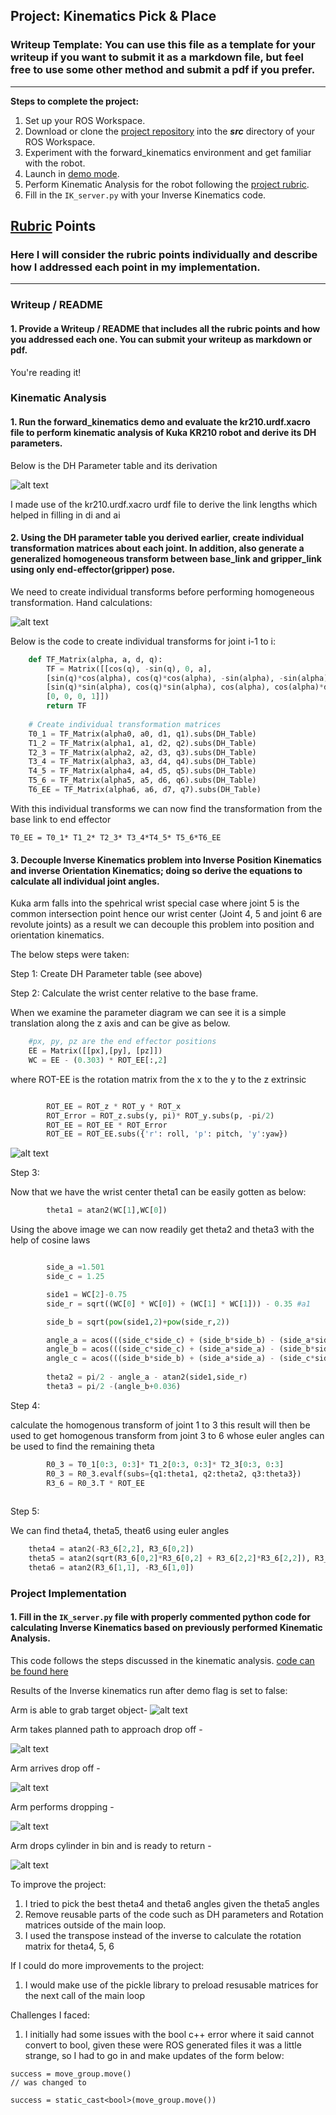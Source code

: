 ## Project: Kinematics Pick & Place
### Writeup Template: You can use this file as a template for your writeup if you want to submit it as a markdown file, but feel free to use some other method and submit a pdf if you prefer.

---


**Steps to complete the project:**  


1. Set up your ROS Workspace.
2. Download or clone the [project repository](https://github.com/udacity/RoboND-Kinematics-Project) into the ***src*** directory of your ROS Workspace.  
3. Experiment with the forward_kinematics environment and get familiar with the robot.
4. Launch in [demo mode](https://classroom.udacity.com/nanodegrees/nd209/parts/7b2fd2d7-e181-401e-977a-6158c77bf816/modules/8855de3f-2897-46c3-a805-628b5ecf045b/lessons/91d017b1-4493-4522-ad52-04a74a01094c/concepts/ae64bb91-e8c4-44c9-adbe-798e8f688193).
5. Perform Kinematic Analysis for the robot following the [project rubric](https://review.udacity.com/#!/rubrics/972/view).
6. Fill in the `IK_server.py` with your Inverse Kinematics code. 


[//]: # (Image References)

[image1]: ./misc_images/misc1.png
[image2]: ./misc_images/misc3.png
[image3]: ./misc_images/misc2.png

## [Rubric](https://review.udacity.com/#!/rubrics/972/view) Points
### Here I will consider the rubric points individually and describe how I addressed each point in my implementation.  

---
### Writeup / README

#### 1. Provide a Writeup / README that includes all the rubric points and how you addressed each one.  You can submit your writeup as markdown or pdf.  

You're reading it!

### Kinematic Analysis
#### 1. Run the forward_kinematics demo and evaluate the kr210.urdf.xacro file to perform kinematic analysis of Kuka KR210 robot and derive its DH parameters.

Below is the DH Parameter table and its derivation

[DHImage]: ./udacityDHderivation-FolawiyoCampbell-1.png
![alt text][DHImage]

I made use of the kr210.urdf.xacro urdf file to derive the link lengths which helped in filling in di and ai


#### 2. Using the DH parameter table you derived earlier, create individual transformation matrices about each joint. In addition, also generate a generalized homogeneous transform between base_link and gripper_link using only end-effector(gripper) pose.
We need to create individual transforms before performing homogeneous transformation.
Hand calculations:

[TransformImage]: ./misc_images/udacityTransaformationKProject-1.png

![alt text][TransformImage]

Below is the code to create individual transforms for joint i-1 to i:
```python
	def TF_Matrix(alpha, a, d, q):
		TF = Matrix([[cos(q), -sin(q), 0, a],
		[sin(q)*cos(alpha), cos(q)*cos(alpha), -sin(alpha), -sin(alpha)*d], 
		[sin(q)*sin(alpha), cos(q)*sin(alpha), cos(alpha), cos(alpha)*d], 
		[0, 0, 0, 1]])
		return TF
	
	# Create individual transformation matrices
	T0_1 = TF_Matrix(alpha0, a0, d1, q1).subs(DH_Table)
	T1_2 = TF_Matrix(alpha1, a1, d2, q2).subs(DH_Table)
	T2_3 = TF_Matrix(alpha2, a2, d3, q3).subs(DH_Table)
	T3_4 = TF_Matrix(alpha3, a3, d4, q4).subs(DH_Table)
	T4_5 = TF_Matrix(alpha4, a4, d5, q5).subs(DH_Table)
	T5_6 = TF_Matrix(alpha5, a5, d6, q6).subs(DH_Table)
	T6_EE = TF_Matrix(alpha6, a6, d7, q7).subs(DH_Table)
```
With this individual transforms we can now find the transformation from the base link to end effector

```
T0_EE = T0_1* T1_2* T2_3* T3_4*T4_5* T5_6*T6_EE
```


#### 3. Decouple Inverse Kinematics problem into Inverse Position Kinematics and inverse Orientation Kinematics; doing so derive the equations to calculate all individual joint angles.
Kuka arm falls into the spehrical wrist special case where joint 5 is the common intersection point hence our wrist center (Joint 4, 5 and  joint 6 are revolute joints)  as a result we can decouple this problem into position and orientation kinematics.

The below steps were taken:

Step 1: Create DH Parameter table (see above)

Step 2: Calculate the wrist center relative to the base frame. 

When we examine the parameter diagram we can see it is a simple translation along the z axis and can be give as below.
```python
    #px, py, pz are the end effector positions
    EE = Matrix([[px],[py], [pz]])
    WC = EE - (0.303) * ROT_EE[:,2]
```

where ROT-EE is the rotation matrix from the x to the y to the z extrinsic

```python

		ROT_EE = ROT_z * ROT_y * ROT_x
		ROT_Error = ROT_z.subs(y, pi)* ROT_y.subs(p, -pi/2)
		ROT_EE = ROT_EE * ROT_Error
		ROT_EE = ROT_EE.subs({'r': roll, 'p': pitch, 'y':yaw})
```

![alt text][image2]

Step 3: 

Now that we have the wrist center theta1 can be easily gotten as below:
```python
		theta1 = atan2(WC[1],WC[0])
```
Using the above image we can now readily get theta2 and theta3 with the help of cosine laws

```python

		side_a =1.501
		side_c = 1.25

		side1 = WC[2]-0.75
		side_r = sqrt((WC[0] * WC[0]) + (WC[1] * WC[1])) - 0.35 #a1

		side_b = sqrt(pow(side1,2)+pow(side_r,2))

		angle_a = acos(((side_c*side_c) + (side_b*side_b) - (side_a*side_a))/(2*side_c*side_b))
		angle_b = acos(((side_c*side_c) + (side_a*side_a) - (side_b*side_b))/(2*side_c*side_a))
		angle_c = acos(((side_b*side_b) + (side_a*side_a) - (side_c*side_c))/(2*side_b*side_a))
		
		theta2 = pi/2 - angle_a - atan2(side1,side_r)
		theta3 = pi/2 -(angle_b+0.036)
```
Step 4:

calculate the homogenous transform of joint 1 to 3 this result will then be used to get homogenous transform from joint 3 to 6 whose euler angles can be used to find the remaining theta

```python
		R0_3 = T0_1[0:3, 0:3]* T1_2[0:3, 0:3]* T2_3[0:3, 0:3]
		R0_3 = R0_3.evalf(subs={q1:theta1, q2:theta2, q3:theta3})
		R3_6 = R0_3.T * ROT_EE
    
```

Step 5:

We can find theta4, theta5, theat6 using euler angles

```python
    theta4 = atan2(-R3_6[2,2], R3_6[0,2])
    theta5 = atan2(sqrt(R3_6[0,2]*R3_6[0,2] + R3_6[2,2]*R3_6[2,2]), R3_6[1,2])
    theta6 = atan2(R3_6[1,1], -R3_6[1,0])
```

### Project Implementation

#### 1. Fill in the `IK_server.py` file with properly commented python code for calculating Inverse Kinematics based on previously performed Kinematic Analysis.  
This code follows the steps discussed in the kinematic analysis. 
[code can be found here](https://github.com/fola95/Udacity-Kinematics-Project/blob/master/kuka_arm/scripts/IK_server.py)

[ableToGrab]: ./misc_images/armAbleToGrab.png
Results of the Inverse kinematics run after demo flag is set to false:

Arm is able to grab target object-
![alt text][ableToGrab]

Arm takes planned path to approach drop off -

[approach]: ./misc_images/approachingDropOff.png

![alt text][approach]

Arm arrives drop off -

[arrive]: ./misc_images/arrivedDropOff.png

![alt text][arrive]

Arm performs dropping -

[drop]: ./misc_images/droppingCylinder.png

![alt text][drop]

Arm drops cylinder in bin and is ready to return - 

[ready]: ./misc_images/cylinderDroppedAndReadyToReturn.png

![alt text][ready]


To improve the project:
1. I tried to pick the best theta4 and theta6 angles given the theta5 angles
2. Remove reusable parts of the code such as DH parameters and Rotation matrices outside of the main loop.
3. I used the transpose instead of the inverse to calculate the rotation matrix for theta4, 5, 6

If I could do more improvements to the project:
1. I would make use of the pickle library to preload resusable matrices for the next call of the main loop

Challenges I faced:
1. I initially had some issues with the bool c++ error where it said cannot convert to bool, given these were ROS generated files it was a little strange, so I had to go in and make updates of the form below:
```
success = move_group.move()
// was changed to 

success = static_cast<bool>(move_group.move())
```

